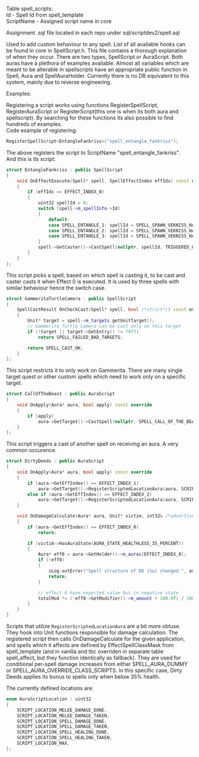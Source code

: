 Table spell_scripts:  
Id - Spell Id from spell_template  
ScriptName - Assigned script name in core  

Assignment .sql file located in each repo under sql/scriptdev2/spell.sql  

Used to add custom behaviour to any spell. List of all available hooks can be found in core in SpellScript.h. This file contains a thorough explanation of when they occur. There are two types, SpellScript or AuraScript. Both auras have a plethora of examples available. Almost all variables which are meant to be alterable in spellscripts have an appropriate public function in Spell, Aura and SpellAuraHolder. Currently there is no DB equivalent to this system, mainly due to reverse engineering.

Examples:

Registering a script works using functions RegisterSpellScript, RegisterAuraScript or RegisterScript(this one is when its both aura and spellscript). By searching for these functions its also possible to find hundreds of examples.  
Code example of registering:  
```cpp
RegisterSpellScript<EntangleFankriss>("spell_entangle_fankriss");
```

The above registers the script to ScriptName "spell_entangle_fankriss".  
And this is its script:  
```cpp
struct EntangleFankriss : public SpellScript
{
    void OnEffectExecute(Spell* spell, SpellEffectIndex effIdx) const override
    {
        if (effIdx == EFFECT_INDEX_0)
        {
            uint32 spellId = 0;
            switch (spell->m_spellInfo->Id)
            {
                default:
                case SPELL_ENTANGLE_1: spellId = SPELL_SPAWN_VEKNISS_HATCHLING_1; break;
                case SPELL_ENTANGLE_2: spellId = SPELL_SPAWN_VEKNISS_HATCHLING_2; break;
                case SPELL_ENTANGLE_3: spellId = SPELL_SPAWN_VEKNISS_HATCHLING_3; break;
            }
            spell->GetCaster()->CastSpell(nullptr, spellId, TRIGGERED_OLD_TRIGGERED);
        }
    }
};
```
This script picks a spell, based on which spell is casting it, to be cast and caster casts it when Effect 0 is executed. It is used by three spells with similar behaviour hence the switch case.  

```cpp
struct GammeritaTurtleCamera : public SpellScript
{
    SpellCastResult OnCheckCast(Spell* spell, bool /*strict*/) const override
    {
        Unit* target = spell->m_targets.getUnitTarget();
        // Gammerita Turtle Camera can be cast only on this target
        if (!target || target->GetEntry() != 7977)
            return SPELL_FAILED_BAD_TARGETS;

        return SPELL_CAST_OK;
    }
};
```
This script restricts it to only work on Gammerita. There are many single target quest or other custom spells which need to work only on a specific target.  

```cpp
struct CallOfTheBeast : public AuraScript
{
    void OnApply(Aura* aura, bool apply) const override
    {
        if (apply)
            aura->GetTarget()->CastSpell(nullptr, SPELL_CALL_OF_THE_BEAST, TRIGGERED_OLD_TRIGGERED);
    }
};
```
This script triggers a cast of another spell on receiving an aura. A very common occurence.  

```cpp
struct DirtyDeeds : public AuraScript
{
    void OnApply(Aura* aura, bool apply) const override
    {
        if (aura->GetEffIndex() == EFFECT_INDEX_1)
            aura->GetTarget()->RegisterScriptedLocationAura(aura, SCRIPT_LOCATION_MELEE_DAMAGE_DONE, apply);
        else if (aura->GetEffIndex() == EFFECT_INDEX_2)
            aura->GetTarget()->RegisterScriptedLocationAura(aura, SCRIPT_LOCATION_MELEE_DAMAGE_DONE, apply);
    }

    void OnDamageCalculate(Aura* aura, Unit* victim, int32& /*advertisedBenefit*/, float& totalMod) const override
    {
        if (aura->GetEffIndex() == EFFECT_INDEX_0)
            return;

        if (victim->HasAuraState(AURA_STATE_HEALTHLESS_35_PERCENT))
        {
            Aura* eff0 = aura->GetHolder()->m_auras[EFFECT_INDEX_0];
            if (!eff0)
            {
                sLog.outError("Spell structure of DD (%u) changed.", aura->GetId());
                return;
            }

            // effect 0 have expected value but in negative state
            totalMod *= (-eff0->GetModifier()->m_amount + 100.0f) / 100.0f;
        }
    }
}
```

Scripts that utilize ``` RegisterScriptedLocationAura ``` are a bit more obtuse. They hook into Unit functions responsible for damage calculation. The registered script then calls OnDamageCalculate for the given application, and spells which it affects are defined by EffectSpellClassMask from spell_template (and in vanilla and tbc overriden in separate table spell_affect, but they function identically as fallback). They are used for conditional per-spell damage increases from either SPELL_AURA_DUMMY or SPELL_AURA_OVERRIDE_CLASS_SCRIPTS. In this specific case, Dirty Deeds applies its bonus to spells only when below 35% health.

The currently defined locations are:

```cpp
enum AuraScriptLocation : uint32
{
    SCRIPT_LOCATION_MELEE_DAMAGE_DONE,
    SCRIPT_LOCATION_MELEE_DAMAGE_TAKEN,
    SCRIPT_LOCATION_SPELL_DAMAGE_DONE,
    SCRIPT_LOCATION_SPELL_DAMAGE_TAKEN,
    SCRIPT_LOCATION_SPELL_HEALING_DONE,
    SCRIPT_LOCATION_SPELL_HEALING_TAKEN,
    SCRIPT_LOCATION_MAX,
};
```